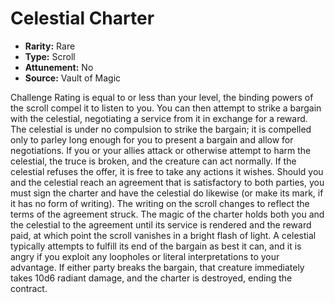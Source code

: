 # Celestial Charter

- **Rarity:** Rare
- **Type:** Scroll
- **Attunement:** No
- **Source:** Vault of Magic

Challenge Rating is equal to or less than your level, the binding powers of the scroll compel it to listen to you. You can then attempt to strike a bargain with the celestial, negotiating a service from it in exchange for a reward. The celestial is under no compulsion to strike the bargain; it is compelled only to parley long enough for you to present a bargain and allow for negotiations. If you or your allies attack or otherwise attempt to harm the celestial, the truce is broken, and the creature can act normally. If the celestial refuses the offer, it is free to take any actions it wishes. Should you and the celestial reach an agreement that is satisfactory to both parties, you must sign the charter and have the celestial do likewise (or make its mark, if it has no form of writing). The writing on the scroll changes to reflect the terms of the agreement struck. The magic of the charter holds both you and the celestial to the agreement until its service is rendered and the reward paid, at which point the scroll vanishes in a bright flash of light. A celestial typically attempts to fulfill its end of the bargain as best it can, and it is angry if you exploit any loopholes or literal interpretations to your advantage. If either party breaks the bargain, that creature immediately takes 10d6 radiant damage, and the charter is destroyed, ending the contract.

